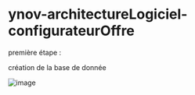 # ynov-architectureLogiciel-configurateurOffre


première étape :

création de la base de donnée

![image](https://user-images.githubusercontent.com/77006808/144562513-bf350b6d-702d-400c-b6f6-3de4d641874b.png)


